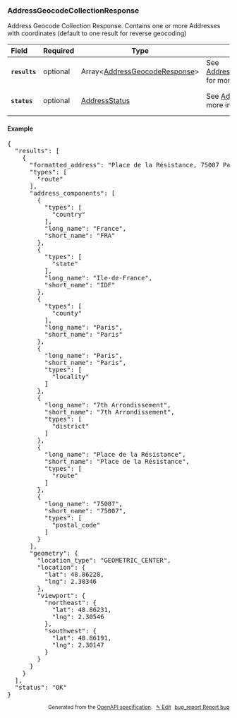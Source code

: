 <!--- This is a generated file, do not edit! -->
<!--- [START woosmap_http_schema_addressgeocodecollectionresponse] -->
<h3 class="schema-object" id="AddressGeocodeCollectionResponse">AddressGeocodeCollectionResponse</h3>

Address Geocode Collection Response. Contains one or more Addresses with coordinates (default to one result for reverse geocoding)

| Field                                                                                                                   | Required | Type                                                                                    | Description                                                                                          |
| :---------------------------------------------------------------------------------------------------------------------- | -------- | --------------------------------------------------------------------------------------- | ---------------------------------------------------------------------------------------------------- |
| <h4 id="AddressGeocodeCollectionResponse-results" class="add-link schema-object-property-key"><code>results</code></h4> | optional | Array&lt;[AddressGeocodeResponse](#AddressGeocodeResponse "AddressGeocodeResponse")&gt; | See [AddressGeocodeResponse](#AddressGeocodeResponse "AddressGeocodeResponse") for more information. |
| <h4 id="AddressGeocodeCollectionResponse-status" class="add-link schema-object-property-key"><code>status</code></h4>   | optional | [AddressStatus](#AddressStatus "AddressStatus")                                         | See [AddressStatus](#AddressStatus "AddressStatus") for more information.                            |

<h4 class="schema-object-example" id="AddressGeocodeCollectionResponse-example">Example</h4>

<pre class="notranslate lang-json prettyprint">{
  "results": [
    {
      "formatted_address": "Place de la Résistance, 75007 Paris, France",
      "types": [
        "route"
      ],
      "address_components": [
        {
          "types": [
            "country"
          ],
          "long_name": "France",
          "short_name": "FRA"
        },
        {
          "types": [
            "state"
          ],
          "long_name": "Ile-de-France",
          "short_name": "IDF"
        },
        {
          "types": [
            "county"
          ],
          "long_name": "Paris",
          "short_name": "Paris"
        },
        {
          "long_name": "Paris",
          "short_name": "Paris",
          "types": [
            "locality"
          ]
        },
        {
          "long_name": "7th Arrondissement",
          "short_name": "7th Arrondissement",
          "types": [
            "district"
          ]
        },
        {
          "long_name": "Place de la Résistance",
          "short_name": "Place de la Résistance",
          "types": [
            "route"
          ]
        },
        {
          "long_name": "75007",
          "short_name": "75007",
          "types": [
            "postal_code"
          ]
        }
      ],
      "geometry": {
        "location_type": "GEOMETRIC_CENTER",
        "location": {
          "lat": 48.86228,
          "lng": 2.30346
        },
        "viewport": {
          "northeast": {
            "lat": 48.86231,
            "lng": 2.30546
          },
          "southwest": {
            "lat": 48.86191,
            "lng": 2.30147
          }
        }
      }
    }
  ],
  "status": "OK"
}</pre>

<p style="text-align: right; font-size: smaller;">Generated from the <a data-label="openapi-github" href="https://github.com/woosmap/openapi-specification" title="Woosmap OpenAPI Specification" class="external">OpenAPI specification</a>.
<a data-label="openapi-github-woosmap-http-schema-addressgeocodecollectionresponse" data-action="edit" style="margin-left: 5px;" href="https://github.com/woosmap/openapi-specification/blob/main/specification/schemas/AddressGeocodeCollectionResponse.yml" title="Edit on GitHub">✎ Edit</a>
<a data-label="openapi-github-woosmap-http-schema-addressgeocodecollectionresponse" data-action="bug" style="margin-left: 5px;" href="https://github.com/woosmap/openapi-specification/issues/new?assignees=&labels=type%3A+bug%2C+triage+me&template=bug_report.md&title=[schemas] Bug - AddressGeocodeCollectionResponse" title="File bug for schemas on GitHub"><span class="material-icons">bug_report</span> Report bug</a>
</p>

<!--- [END woosmap_http_schema_addressgeocodecollectionresponse] -->
